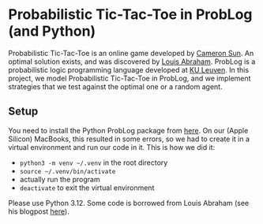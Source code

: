 # Probabilistic Tic-Tac-Toe in ProbLog (and Python)

Probabilistic Tic-Tac-Toe is an online game developed by [Cameron Sun](https://www.csun.io/2024/06/08/probabilistic-tic-tac-toe.html). An optimal solution exists, and was discovered by [Louis Abraham](https://louisabraham.github.io/articles/probabilistic-tic-tac-toe). ProbLog is a probabilistic logic programming language developed at [KU Leuven](https://dtai.cs.kuleuven.be/problog/). In this project, we model Probabilistic Tic-Tac-Toe in ProbLog, and we implement strategies that we test against the optimal one or a random agent.

## Setup

You need to install the Python ProbLog package from [here](https://dtai.cs.kuleuven.be/problog/tutorial/advanced/01_python_interface.html).
On our (Apple Silicon) MacBooks, this resulted in some errors, so we had to create it in a virtual environment and run our code in it. 
This is how we did it: 
  - `python3 -m venv ~/.venv` in the root directory
  - `source ~/.venv/bin/activate`
  - actually run the program
  - `deactivate` to exit the virtual environment

Please use Python 3.12. Some code is borrowed from Louis Abraham (see his blogpost [here](https://louisabraham.github.io/articles/probabilistic-tic-tac-toe)). 